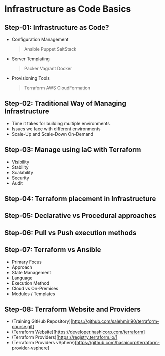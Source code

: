 # Infrastructure as Code Basics

## Step-01: Infrastructure as Code?
- Configuration Management​
  > Ansible
  > Puppet
  > SaltStack
- Server Templating​
  > Packer
  > Vagrant
  > Docker
- Provisioning Tools​
  > Terraform
  > AWS CloudFormation

## Step-02: Traditional Way of Managing Infrastructure
- Time it takes for building multiple environments
- Issues we face with different environments
- Scale-Up and Scale-Down On-Demand

## Step-03: Manage using IaC with Terraform
- Visibility
- Stability
- Scalability
- Security
- Audit

## Step-04: Terraform placement in Infrastructure

## Step-05: Declarative vs Procedural approaches

## Step-06: Pull vs Push execution methods

## Step-07: Terraform vs Ansible
- Primary Focus
- Approach
- State Management
- Language
- Execution Method
- Cloud vs On-Premises
- Modules / Templates

## Step-08: Terraform Website and Providers
- (Training GitHub Repository)[https://github.com/salehmiri90/terraform-course.git​]
- (Terraform Website​)[https://developer.hashicorp.com/terraform​]
- (Terraform Providers​)[https://registry.terraform.io/​]
- (Terraform Providers vSphere​)[https://github.com/hashicorp/terraform-provider-vsphere​]
